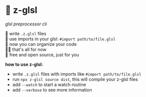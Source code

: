 
🦓 z-glsl
=========

*glsl preprocessor cli*

📝 write `.z.glsl` files  
📂 use imports in your glsl: `#import path/to/file.glsl`  
🧐 now you can organize your code  
🤷‍♂️ that's all for now  
💖 free and open source, just for you  

**how to use z-glsl:**

- write `.z.glsl` files with imports like `#import path/to/file.glsl`
- run `npx z-glsl source dist`, this will compile your z-glsl files
- add `--watch` to start a watch routine
- add `--verbose` to see more information
